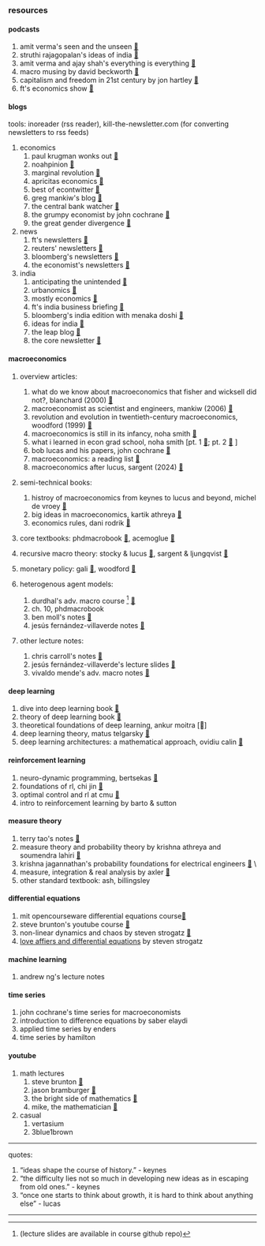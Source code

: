 ### resources

#### podcasts

1. amit verma's seen and the unseen [🔗](https://seenunseen.in/)
2. struthi rajagopalan's ideas of india [🔗](https://www.mercatus.org/ideasofindia)
3. amit verma and ajay shah's everything is everything  [🔗](https://www.youtube.com/@amitvarma)
4. macro musing by david beckworth [🔗](https://www.mercatus.org/macro-musings)
5. capitalism and freedom in 21st century by jon hartley [🔗](https://www.capitalismandfreedom.com/)
6. ft's economics show [🔗](https://www.ft.com/the-economics-show)

#### blogs

tools: inoreader (rss reader), kill-the-newsletter.com (for converting newsletters to rss feeds)

1. economics
   1. paul krugman wonks out [🔗](https://paulkrugman.substack.com/)
   2. noahpinion [🔗](https://www.noahpinion.blog/)
   3. marginal revolution [🔗](https://marginalrevolution.com/)
   4. apricitas economics [🔗](https://www.apricitas.io/)
   5. best of econtwitter [🔗](https://www.bestofecontwitter.com/)
   6. greg mankiw's blog [🔗](https://gregmankiw.blogspot.com/)
   7. the central bank watcher [🔗](https://gianlucabenigno.substack.com/)
   8. the grumpy economist by john cochrane [🔗](https://johnhcochrane.blogspot.com/)
   9. the great gender divergence [🔗](https://www.ggd.world/)
2. news
   1. ft's newsletters [🔗](https://www.ft.com/newsletters)
   2. reuters' newsletters [🔗](https://www.reuters.com/newsletters/)
   3. bloomberg's newsletters [🔗](https://www.bloomberg.com/account/newsletters)
   4. the economist's newsletters [🔗](https://www.economist.com/newsletters)
3. india
   1. anticipating the unintended [🔗](https://publicpolicy.substack.com/)
   2. urbanomics [🔗](https://gulzar05.blogspot.com/)
   3. mostly economics [🔗](https://mostlyeconomics.wordpress.com/)
   4. ft's india business briefing [🔗](https://www.ft.com/india-business-briefing)
   5. bloomberg's india edition with menaka doshi [🔗](https://www.bloomberg.com/account/newsletters/india-edition)
   6. ideas for india [🔗](https://www.ideasforindia.in/)
   7. the leap blog [🔗](https://blog.theleapjournal.org/)
   8. the core newsletter [🔗](https://www.thecore.in/newsletters/thecorenewsletter)

#### macroeconomics

1. overview articles:

   1. what do we know about macroeconomics that fisher and wicksell did not?, blanchard (2000) [🔗](https://www.nber.org/papers/w7550)
   2. macroeconomist as scientist and engineers, mankiw (2006) [🔗](https://www.aeaweb.org/articles?id=10.1257/jep.20.4.29)
   3. revolution and evolution in twentieth-century macroeconomics, woodford (1999) [🔗](https://www.columbia.edu/~mw2230/macro20C.pdf)
   4. macroeconomics is still in its infancy, noha smith [🔗](https://www.noahpinion.blog/p/macroeconomics-is-still-in-its-infancy)
   5. what i learned in econ grad school, noha smith [pt. 1 [🔗](https://noahpinionblog.blogspot.com/2011/04/what-i-learned-in-econ-grad-school.html); pt. 2 [🔗](https://noahpinionblog.blogspot.com/2011/05/what-i-learned-in-econ-grad-school-part.html) ]
   6. bob lucas and his papers, john cochrane [🔗](https://johnhcochrane.blogspot.com/2023/05/bob-lucas-and-his-papers.html)
   7. macroeconomics: a reading list [🔗](https://blog.theleapjournal.org/2012/02/macroeconomics-reading-list.html#gsc.tab=0)
   8. macroeconomics after lucus, sargent (2024) [🔗](https://www.bancaditalia.it/pubblicazioni/altri-atti-seminari/2024/Sargent_paper.pdf)
2. semi-technical books:

   1. histroy of macroeconomics from keynes to lucus and beyond, michel de vroey [🔗](https://www.amazon.in/History-Macroeconomics-Keynes-Lucas-Beyond/dp/1107584949)
   2. big ideas in macroeconomics, kartik athreya
      [🔗](https://mitpress.mit.edu/9780262528306/big-ideas-in-macroeconomics/)
   3. economics rules, dani rodrik [🔗](https://drodrik.scholar.harvard.edu/publications/economics-rulesthe-rights-and-wrongs-dismal-science)
3. core textbooks: phdmacrobook [🔗](https://phdmacrobook.org), acemoglue [🔗](https://press.princeton.edu/books/hardcover/9780691132921/introduction-to-modern-economic-growth)
4. recursive macro theory: stocky & lucus [🔗](https://www.amazon.in/Recursive-Methods-Economic-Dynamics-Stokey-ebook/dp/B00J8CVOHO), sargent & ljungqvist [🔗](https://www.amazon.in/Recursive-Macroeconomic-Theory-MIT-Press/dp/0262038668)
5. monetary policy: gali [🔗](https://www.amazon.in/Monetary-Policy-Inflation-Business-Cycle/dp/0691133166), woodford [🔗](https://press.princeton.edu/books/hardcover/9780691010496/interest-and-prices)
6. heterogenous agent models:

   1. durdhal's adv. macro course [^druedahl] [🔗](https://sites.google.com/view/numeconcph-advmacrohet/home?authuser=)
   2. ch. 10, phdmacrobook
   3. ben moll's notes [🔗](https://benjaminmoll.com/lectures/)
   4. jesús fernández-villaverde notes [🔗](https://www.sas.upenn.edu/~jesusfv/Continuous_Time_3.pdf)
7. other lecture notes:

   1. chris carroll's notes [🔗](https://www.econ2.jhu.edu/people/ccarroll/public/lecturenotes/IndexAll/Index/)
   2. jesús fernández-villaverde's lecture slides [🔗](https://www.sas.upenn.edu/~jesusfv/teaching.html)
   3. vivaldo mende's adv. macro notes  [🔗](https://sites.google.com/iscte-iul.pt/advancedmacroeconomics2/slides-readings/0-computation-introduction-to-julia?authuser=0)

#### deep learning

1. dive into deep learning book [🔗](https://d2l.ai/index.html)
2. theory of deep learning book [🔗](https://www.cs.princeton.edu/courses/archive/fall19/cos597B/lecnotes/bookdraft.pdf)
3. theoretical foundations of deep learning, ankur moitra [🔗]
4. deep learning theory, matus telgarsky [🔗](https://mjt.cs.illinois.edu/dlt/)
5. deep learning architectures: a mathematical approach,  ovidiu calin [🔗](https://link.springer.com/book/10.1007/978-3-030-36721-3)

#### reinforcement learning

1. neuro-dynamic programming, bertsekas [🔗](https://web.mit.edu/jnt/www/ndp.html)
2. foundations of rl, chi jin [🔗](https://sites.google.com/view/cjin/teaching/ece524)
3. optimal control and rl at cmu [🔗](https://optimalcontrol.ri.cmu.edu/)
4. intro to reinforcement learning by barto & sutton

#### measure theory

1. terry tao's  notes [🔗](https://terrytao.wordpress.com/wp-content/uploads/2012/12/gsm-126-tao5-measure-book.pdf)
2. measure theory and probability theory by krishna athreya and soumendra lahiri [🔗](https://link.springer.com/book/10.1007/978-0-387-35434-7)
3. krishna jagannathan's probability foundations for electrical engineers [🔗](https://www.ee.iitm.ac.in/~krishnaj/EE5110.htm) \
4. measure, integration & real analysis by axler [🔗](https://measure.axler.net/)
5. other standard textbook: ash, billingsley

#### differential equations

1. mit opencourseware differential equations course[🔗](https://ocw.mit.edu/courses/18-03-differential-equations-spring-2010/)
2. steve brunton's youtube course [🔗](https://www.youtube.com/playlist?list=PLMrJAkhIeNNTYaOnVI3QpH7jgULnAmvPA)
3. non-linear dynamics and chaos by steven strogatz [🔗](https://www.stevenstrogatz.com/books/nonlinear-dynamics-and-chaos-with-applications-to-physics-biology-chemistry-and-engineering)
4. [love affiers and differential equations](https://ai.stanford.edu/~rajatr/articles/SS_love_dEq.pdf) by steven strogatz

#### machine learning

1. andrew ng's lecture notes

#### time series

1. john cochrane's time series for macroeconomists
2. introduction to difference equations by saber elaydi
3. applied time series by enders
4. time series by hamilton

#### youtube

1. math lectures
   1. steve brunton [🔗](https://www.youtube.com/@Eigensteve/playlists)
   2. jason bramburger [🔗](https://www.youtube.com/@jasonbramburger/playlists)
   3. the bright side of mathematics [🔗](https://www.youtube.com/@brightsideofmaths/playlists)
   4. mike, the mathematician [🔗](https://www.youtube.com/@mikethemathematician/playlists)
2. casual
   1. vertasium
   2. 3blue1brown

---

quotes:

1. “ideas shape the course of history.” - keynes
2. “the difficulty lies not so much in developing new ideas as in escaping from old ones.” - keynes
3. “once one starts to think about growth, it is hard to think about anything else” - lucas

---

[^druedahl]: (lecture slides are available in course github repo)
